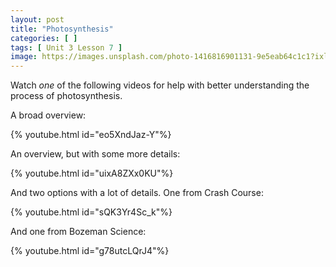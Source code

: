 ```yaml
---
layout: post
title: "Photosynthesis"
categories: [ ]
tags: [ Unit 3 Lesson 7 ]
image: https://images.unsplash.com/photo-1416816901131-9e5eab64c1c1?ixlib=rb-1.2.1&ixid=eyJhcHBfaWQiOjEyMDd9&auto=format&fit=crop&w=750&q=80
---
```


Watch *one* of the following videos for help with better understanding the process of photosynthesis.

A broad overview:

{% youtube.html id="eo5XndJaz-Y"%}

An overview, but with some more details:

{% youtube.html id="uixA8ZXx0KU"%}

And two options with a lot of details. One from Crash Course:

{% youtube.html id="sQK3Yr4Sc_k"%}

And one from Bozeman Science:

{% youtube.html id="g78utcLQrJ4"%}